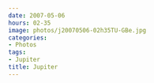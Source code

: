 ```yaml
---
date: 2007-05-06
hours: 02-35
image: photos/j20070506-02h35TU-GBe.jpg
categories: 
- Photos 
tags: 
- Jupiter 
title: Jupiter
---
```

